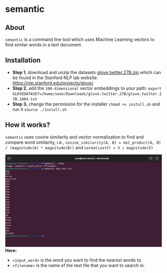 # semantic

## About

`semantic` is a command line tool which uses Machine Learning vectors to find similar words in a text document.


## Installation

- **Step 1**, download and unzip the datasets [glove.twitter.27B.zip](https://nlp.stanford.edu/data/glove.twitter.27B.zip) which can be found in the Stanford NLP lab website: https://nlp.stanford.edu/projects/glove/
- **Step 2**, add the `100-dimensional` vector embeddings to your path: `export GLOVEDATASET=/home/sean/Downloads/glove.twitter.27B/glove.twitter.27B.100d.txt`
- **Step 3**, change the permission for the installer `chmod +x install.sh` and run it `source ./install.sh`

## How it works?
`semantic` uses cosine similarity and vector normalization to find and compare word similarity, i.e., `cosine_similarity(A, B) = dot_product(A, B) / (magnitude(A) * magnitude(B))` and `normalize(V) = V / magnitude(V)`

![Untitled](screenshots/Untitled.png)
**Here:**
- `<input_word>` is the word you want to find the nearest words to.
- `<filename>` is the name of the text file that you want to search in.